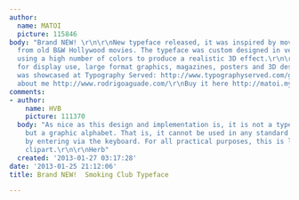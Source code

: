 ```yaml
---
author:
  name: MATOI
  picture: 115846
body: "Brand NEW! \r\n\r\nNew typeface released, it was inspired by movie tittles
  from old B&W Hollywood movies. The typeface was custom designed in vector format
  using a high number of colors to produce a realistic 3D effect.\r\n\r\nIt is perfect
  for display use, large format graphics, magazines, posters and 3D design.\r\n\r\nIt
  was showcased at Typography Served: http://www.typographyserved.com/gallery/Smoking-Club-Typeface/5410327\r\nMore
  about me http://www.rodrigoaguade.com/\r\nBuy it here http://matoi.myshopify.com/\r\n\r\n\r\n"
comments:
- author:
    name: HVB
    picture: 111370
  body: "As nice as this design and implementation is, it is not a typeface or thefont,
    but a graphic alphabet. That is, it cannot be used in any standard computer application
    by entering via the keyboard. For all practical purposes, this is letter-shaped
    clipart.\r\n\r\nHerb"
  created: '2013-01-27 03:17:28'
date: '2013-01-25 21:12:06'
title: Brand NEW!  Smoking Club Typeface

---
```

